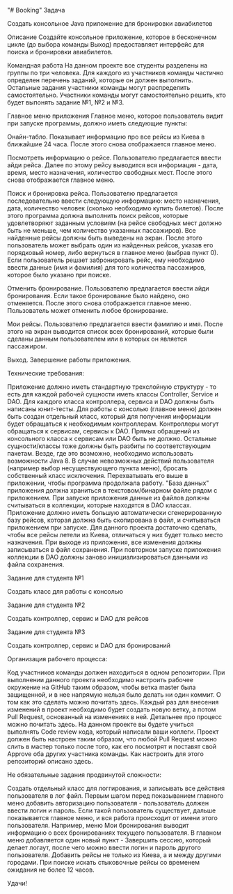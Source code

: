 "# Booking"
Задача

Создать консольное Java приложение для бронировки авиабилетов

Описание
Создайте консольное приложение, которое в бесконечном цикле (до выбора команды Выход) предоставляет интерфейс для поиска и бронировки авиабилетов.

Командная работа
На данном проекте все студенты разделены на группы по три человека. Для каждого из участников команды частично определен перечень заданий, которые он должен выполнить. Остальные задания участники команды могут распределить самостоятельно. Участники команды могут самостоятельно решить, кто будет выпонять задание №1, №2 и №3.

Главное меню приложения
Главное меню, которое пользователь видит при запуске программы, должно иметь следующие пункты:


Онайн-табло. Показывает информацию про все рейсы из Киева в ближайшие 24 часа. После этого снова отображается главное меню.

Посмотреть информацию о рейсе. Пользователю предлагается ввести айди рейса. Далее по этому рейсу выводится вся информация - дата, время, место назначения, количество свободных мест. После этого снова отображается главное меню.

Поиск и бронировка рейса. Пользователю предлагается последовательно ввести следующую информацию: место назначения, дата, количество человек (сколько необходимо купить билетов). После этого программа должна выполнить поиск рейсов, которые удовлетворяют заданным условиям (на рейсе свободных мест должно быть не меньше, чем количество указанных пассажиров). Все найденные рейсы должны быть выведены на экран. После этого пользователь может выбрать один из найденных рейсов, указав его порядковый номер, либо вернуться в главное меню (выбрав пункт 0). Если пользователь решает забронировать рейс, ему необходимо ввести данные (имя и фамилия) для того количества пассажиров, которое было указано при поиске.

Отменить бронирование. Пользователю предлагается ввести айди бронирования. Если такое бронирование было найдено, оно отменяется. После этого снова отображается главное меню. Пользователь может отменить любое бронирование.

Мои рейсы. Пользователю предлагается ввести фамилию и имя. После этого на экран выводится список всех бронирований, которые были сделаны данным пользователем или в которых он является пассажиром.

Выход. Завершение работы приложения.


Технические требования:

Приложение должно иметь стандартную трехслойную структуру - то есть для каждой рабочей сущности иметь классы Controller, Service и DAO.
Для каждого класса контроллера, сервиса и DAO должны быть написаны юнит-тесты.
Для работы с консолью (главное меню) должен быть создан отдельный класс, который для получения информации будет обращаться к необходимым контроллерам. Контроллеры могут обращаться к сервисам, сервисы к DAO. Прямых обращений из консольного класса к сервисам или DAO быть не должно.
Остальные сущности/классы тоже должны быть разбиты по соответствующим пакетам.
Везде, где это возможно, необходимо использовать возможности Java 8.
В случае невозможных действий пользователя (например выбор несуществующего пункта меню), бросать собственный класс исключения. Перехватывать его выше в приложении, чтобы программа продолжала работу.
"База данных" приложения должна храниться в текстовом/бинарном файле рядом с приложением. При запуске приложения данные из файлов должны считываться в коллекции, которые находятся в DAO классах.
Приложение должно иметь большую автоматически сгенерированную базу рейсов, которая должна быть скопирована в файл, и считываться приложением при запуске.
Для данного проекта достаточно сделать, чтобы все рейсы летели из Киева, отличаться у них будет только место назначения.
При выходе из приложения, все изменения должны записываться в файл сохранения. При повторном запуске приложения коллекции в DAO должны заново инициализироваться данными из файла сохранения.


Задание для студента №1

Создать класс для работы с консолью


Задание для студента №2

Создать контроллер, сервис и DAO для рейсов


Задание для студента №3

Создать контроллер, сервис и DAO для бронирований


Организация рабочего процесса:

Код участников команды должен находиться в одном репозитории.
При выполнении данного проекта необходимо настроить рабочее окружение на GitHub таким образом, чтобы ветка master была защищенной, и в нее напрямую нельзя было делать ни один коммит. О том как это сделать можно почитать здесь.
Каждый раз для внесения изменений в проект необходимо будет создать новую ветку, а потом Pull Request, основанный на изменениях в ней. Детальнее про процесс можно почитать здесь.
На данном проекте вы будете учиться выполнять Code review кода, который написали ваши коллеги. Проект должен быть настроен таким образом, что любой Pull Request можно слить в мастер только после того, как его посмотрят и поставят свой Approve оба других участника команды. Как настроить для этого репозиторий описано здесь.


Не обязательные задания продвинутой сложности:

Создать отдельный класс для логгирования, и записывать все действия пользователя в лог файл.
Первым шагом перед показыванием главного меню добавить авторизацию пользователя - пользователь должен ввести логин и пароль. Если такой пользователь существует, дальше показывается главное меню, и вся работа происходит от имени этого пользователя. Например, меню Мои бронирования выводит информацию о всех бронированиях текущего пользователя. В главном меню добавляется один новый пункт - Завершить сессию, который делает логаут, после чего можно ввести логин и пароль другого пользователя.
Добавить рейсы не только из Киева, а и между другими городами. При поиске искать стыковочные рейсы со временем ожидания не более 12 часов.


Удачи!
